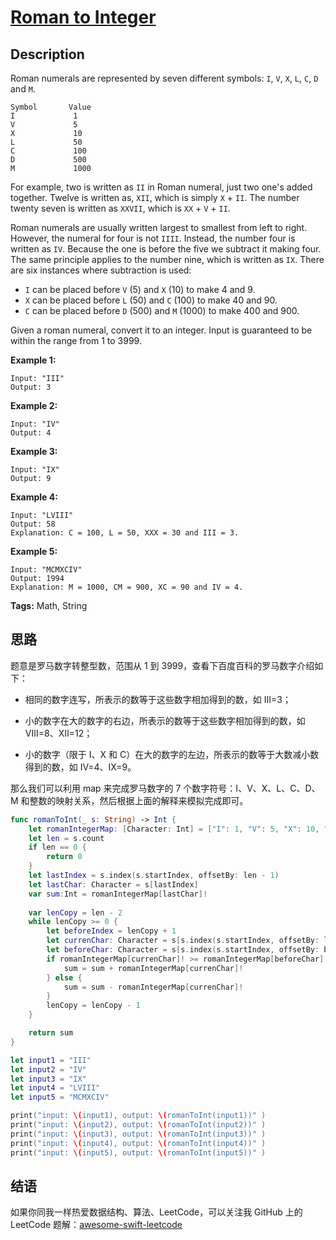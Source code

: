 # [Roman to Integer][title]

## Description

Roman numerals are represented by seven different symbols: `I`, `V`, `X`, `L`, `C`, `D` and `M`.

```
Symbol       Value
I             1
V             5
X             10
L             50
C             100
D             500
M             1000
```

For example, two is written as `II` in Roman numeral, just two one's added together. Twelve is written as, `XII`, which is simply `X` + `II`. The number twenty seven is written as `XXVII`, which is `XX` + `V` + `II`.

Roman numerals are usually written largest to smallest from left to right. However, the numeral for four is not `IIII`. Instead, the number four is written as `IV`. Because the one is before the five we subtract it making four. The same principle applies to the number nine, which is written as `IX`. There are six instances where subtraction is used:

- `I` can be placed before `V` (5) and `X` (10) to make 4 and 9. 
- `X` can be placed before `L` (50) and `C` (100) to make 40 and 90. 
- `C` can be placed before `D` (500) and `M` (1000) to make 400 and 900.

Given a roman numeral, convert it to an integer. Input is guaranteed to be within the range from 1 to 3999.

**Example 1:**

```
Input: "III"
Output: 3
```

**Example 2:**

```
Input: "IV"
Output: 4
```

**Example 3:**

```
Input: "IX"
Output: 9
```

**Example 4:**

```
Input: "LVIII"
Output: 58
Explanation: C = 100, L = 50, XXX = 30 and III = 3.
```

**Example 5:**

```
Input: "MCMXCIV"
Output: 1994
Explanation: M = 1000, CM = 900, XC = 90 and IV = 4.
```

**Tags:** Math, String


## 思路

题意是罗马数字转整型数，范围从 1 到 3999，查看下百度百科的罗马数字介绍如下：

* 相同的数字连写，所表示的数等于这些数字相加得到的数，如 Ⅲ=3；

* 小的数字在大的数字的右边，所表示的数等于这些数字相加得到的数，如 Ⅷ=8、Ⅻ=12；

* 小的数字（限于 Ⅰ、X 和 C）在大的数字的左边，所表示的数等于大数减小数得到的数，如 Ⅳ=4、Ⅸ=9。

那么我们可以利用 map 来完成罗马数字的 7 个数字符号：I、V、X、L、C、D、M 和整数的映射关系，然后根据上面的解释来模拟完成即可。

```swift
func romanToInt(_ s: String) -> Int {
    let romanIntegerMap: [Character: Int] = ["I": 1, "V": 5, "X": 10, "L": 50, "C": 100, "D": 500, "M": 1000]
    let len = s.count
    if len == 0 {
        return 0
    }
    let lastIndex = s.index(s.startIndex, offsetBy: len - 1)
    let lastChar: Character = s[lastIndex]
    var sum:Int = romanIntegerMap[lastChar]!
    
    var lenCopy = len - 2
    while lenCopy >= 0 {
        let beforeIndex = lenCopy + 1
        let currenChar: Character = s[s.index(s.startIndex, offsetBy: lenCopy)]
        let beforeChar: Character = s[s.index(s.startIndex, offsetBy: beforeIndex)]
        if romanIntegerMap[currenChar]! >= romanIntegerMap[beforeChar]! {
            sum = sum + romanIntegerMap[currenChar]!
        } else {
            sum = sum - romanIntegerMap[currenChar]!
        }
        lenCopy = lenCopy - 1
    }

    return sum
}

let input1 = "III"
let input2 = "IV"
let input3 = "IX"
let input4 = "LVIII"
let input5 = "MCMXCIV"

print("input: \(input1), output: \(romanToInt(input1))" )
print("input: \(input2), output: \(romanToInt(input2))" )
print("input: \(input3), output: \(romanToInt(input3))" )
print("input: \(input4), output: \(romanToInt(input4))" )
print("input: \(input5), output: \(romanToInt(input5))" )
```


## 结语

如果你同我一样热爱数据结构、算法、LeetCode，可以关注我 GitHub 上的 LeetCode 题解：[awesome-swift-leetcode][zgpeace]



[title]: https://leetcode.com/problems/roman-to-integer
[zgpeace]: https://github.com/zgpeace/awesome-swift-leetcode
